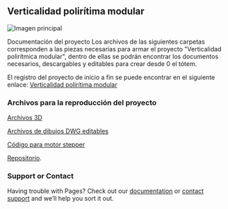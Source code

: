 ## Verticalidad polirítima modular

![Imagen principal]([src](https://wiki.ead.pucv.cl/images/a/a5/Render_Verticalidad_Poliritmica.png))

Documentación del proyecto Los archivos de las siguientes carpetas corresponden a las piezas necesarias para armar el proyecto "Verticalidad polirítmica modular", dentro de ellas se podrán encontrar los documentos necesarios, descargables y editables para crear desde 0 el tótem.

El registro del proyecto de inicio a fin se puede encontrar en el siguiente enlace:
[Verticalidad polirítima modular](https://wiki.ead.pucv.cl/Verticalidad_polir%C3%ADtmica_modular)

### Archivos para la reproducción del proyecto

[Archivos 3D](https://github.com/Elensif/verticalidad-poliritmica-modular/tree/main/Cad)

[Archivos de dibujos DWG editables](https://github.com/Elensif/verticalidad-poliritmica-modular/tree/main/cam)

[Código para motor stepper](https://github.com/Elensif/verticalidad-poliritmica-modular/tree/main/ino/StepperControl)



[Repositorio](https://github.com/Elensif/verticalidad-poliritmica-modular/settings/pages).

### Support or Contact

Having trouble with Pages? Check out our [documentation](https://docs.github.com/categories/github-pages-basics/) or [contact support](https://support.github.com/contact) and we’ll help you sort it out.

